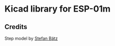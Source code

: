 # Kicad library for ESP-01m

## Credits

Step model by [Stefan Bätz](https://grabcad.com/library/esp-01m-1)
